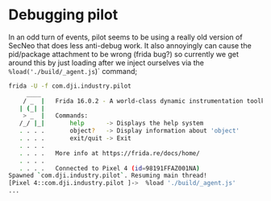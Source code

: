 # Debugging pilot

In an odd turn of events, pilot seems to be using a really old version of SecNeo that does less anti-debug work. It also annoyingly can cause the pid/package attachment to be wrong (frida bug?) so currently we get around this by just loading after we inject ourselves via the `%load('./build/_agent.js`)` command;

```sh
frida -U -f com.dji.industry.pilot
     ____
    / _  |   Frida 16.0.2 - A world-class dynamic instrumentation toolkit
   | (_| |
    > _  |   Commands:
   /_/ |_|       help      -> Displays the help system
   . . . .       object?   -> Display information about 'object'
   . . . .       exit/quit -> Exit
   . . . .
   . . . .   More info at https://frida.re/docs/home/
   . . . .
   . . . .   Connected to Pixel 4 (id=98191FFAZ001NA)
Spawned `com.dji.industry.pilot`. Resuming main thread!                 
[Pixel 4::com.dji.industry.pilot ]->  %load './build/_agent.js' 
...
```